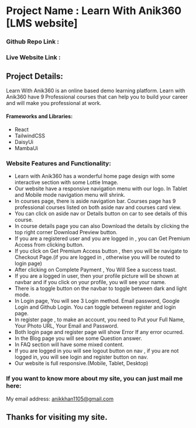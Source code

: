 # Project Name : Learn With  Anik360 [LMS website]

### Github Repo Link :
### Live Website Link :

## Project Details:

Learn With Anik360 is an online based demo learning platform. 
Learn with Anik360 have 9 Professional courses that can help you to build your  career and will make you professional at work.


#### Frameworks and Libraries: 

* React
* TailwindCSS
* DaisyUi
* MambaUi

### Website Features and Functionality:

* Learn with Anik360 has a wonderful home page design with some interactive section with some Lottie Image.
* Our website have a responsive navigation menu with our logo. In Tablet and Mobile mode navigation menu will shrink. 
* In courses page, there is aside navigation bar. Courses page has 9 professional courses listed on both aside nav and courses card view.
* You can click on aside nav or Details button on car to see details of this course.
* In course details page you can also Download the details by clicking the top right corner Download Preview button. 
* If you are a registered user and you are logged in , you can Get Premium Access from clicking button. 
* If you click on Get Premium Access button , then you will be navigate to Checkout Page.(if you are logged in , otherwise you will be routed to login page)
* After clicking on Complete Payment , You Will See a success toast.
* If you are a logged in user, then your profile picture will be shown at navbar and if you click on your profile, you will see your name.
* There is a toggle button on the navbar to toggle between dark and light mode.
* In Login page,  You will see 3 Login method. Email password, Google Login and Github Login. You can toggle between register and login page.
* In register page , to make an account, you need to Put your Full Name, Your Photo URL, Your Email and Password.
* Both login page and register page will show Error If any error ocurred. 
* In the Blog page you will see some Question answer.
* In FAQ section will have some mixed content.
* If you are logged in you will see logout button on nav , if you are not logged in, you will see login and register button on nav. 
* Our website is full responsive.(Mobile, Tablet, Desktop)

### If you want to know more about my site, you can just mail me here:

My email address: anikkhan1105@gmail.com

## Thanks for visiting my site. 